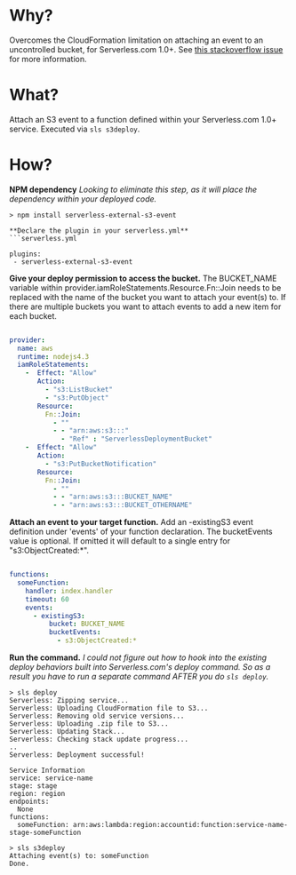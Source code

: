 # Why?
Overcomes the CloudFormation limitation on attaching an event to an uncontrolled bucket, for Serverless.com 1.0+. See [this stackoverflow issue](http://serverfault.com/questions/610788/using-cloudformation-with-an-existing-s3-bucket) for more information.

# What?
Attach an S3 event to a function defined within your Serverless.com 1.0+ service. Executed via ```sls s3deploy```.

# How?

**NPM dependency**
_Looking to eliminate this step, as it will place the dependency within your deployed code._
```
> npm install serverless-external-s3-event

**Declare the plugin in your serverless.yml**
```serverless.yml

plugins:
 - serverless-external-s3-event

```

**Give your deploy permission to access the bucket.**
The BUCKET_NAME variable within provider.iamRoleStatements.Resource.Fn::Join needs to be replaced with the name of the bucket you want to attach your event(s) to.  If there are multiple buckets you want to attach events to add a new item for each bucket.

```serverless.yml

provider:
  name: aws
  runtime: nodejs4.3
  iamRoleStatements:
    -  Effect: "Allow"
       Action:
         - "s3:ListBucket"
         - "s3:PutObject"
       Resource:
         Fn::Join:
           - ""
           - - "arn:aws:s3:::"
             - "Ref" : "ServerlessDeploymentBucket"
    -  Effect: "Allow"
       Action:
         - "s3:PutBucketNotification"
       Resource:
         Fn::Join:
           - ""
           - - "arn:aws:s3:::BUCKET_NAME" 
           - - "arn:aws:s3:::BUCKET_OTHERNAME" 
```

**Attach an event to your target function.**
Add an -existingS3 event definition under 'events' of your function declaration. The bucketEvents value is optional. If omitted it will default to a single entry for "s3:ObjectCreated:*".

```serverless.yml

functions:
  someFunction:
    handler: index.handler
    timeout: 60
    events:
      - existingS3:
          bucket: BUCKET_NAME
          bucketEvents: 
            - s3:ObjectCreated:*
```

**Run the command.**
_I could not figure out how to hook into the existing deploy behaviors built into Serverless.com's deploy command. So as a result you have to run a separate command AFTER you do ```sls deploy```._

```
> sls deploy
Serverless: Zipping service...
Serverless: Uploading CloudFormation file to S3...
Serverless: Removing old service versions...
Serverless: Uploading .zip file to S3...
Serverless: Updating Stack...
Serverless: Checking stack update progress...
..
Serverless: Deployment successful!

Service Information
service: service-name
stage: stage
region: region
endpoints:
  None
functions:
  someFunction: arn:aws:lambda:region:accountid:function:service-name-stage-someFunction

> sls s3deploy
Attaching event(s) to: someFunction
Done.

```